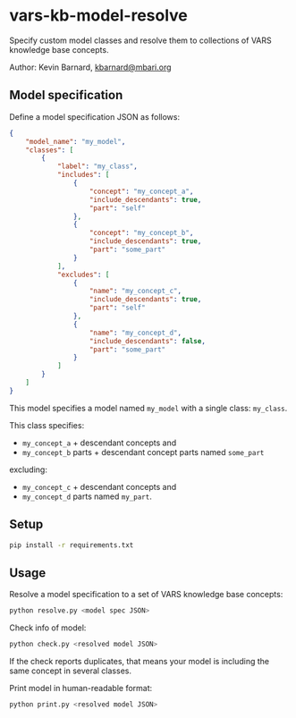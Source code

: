 # vars-kb-model-resolve
Specify custom model classes and resolve them to collections of VARS knowledge base concepts.

Author: Kevin Barnard, [kbarnard@mbari.org](mailto:kbarnard@mbari.org)

## Model specification

Define a model specification JSON as follows:

```json
{
    "model_name": "my_model",
    "classes": [
        {
            "label": "my_class",
            "includes": [
                {
                    "concept": "my_concept_a",
                    "include_descendants": true,
                    "part": "self"
                },
                {
                    "concept": "my_concept_b",
                    "include_descendants": true,
                    "part": "some_part"
                }
            ],
            "excludes": [
                {
                    "name": "my_concept_c",
                    "include_descendants": true,
                    "part": "self"
                },
                {
                    "name": "my_concept_d",
                    "include_descendants": false,
                    "part": "some_part"
                }
            ]
        }
    ]
}
```

This model specifies a model named `my_model` with a single class: `my_class`.

This class specifies:
- `my_concept_a` + descendant concepts and 
- `my_concept_b` parts + descendant concept parts named `some_part`

excluding:
- `my_concept_c` + descendant concepts and
- `my_concept_d` parts named `my_part`.

## Setup

```bash
pip install -r requirements.txt
```

## Usage

Resolve a model specification to a set of VARS knowledge base concepts:

```bash
python resolve.py <model spec JSON>
```

Check info of model:

```bash
python check.py <resolved model JSON>
```

If the check reports duplicates, that means your model is including the same concept in several classes.

Print model in human-readable format:

```bash
python print.py <resolved model JSON>
```
